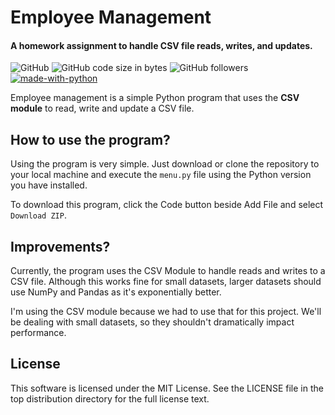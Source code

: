 # Employee Management
#### A homework assignment to handle CSV file reads, writes, and updates.
![GitHub](https://img.shields.io/github/license/lamergameryt/employee-management)
![GitHub code size in bytes](https://img.shields.io/github/languages/code-size/lamergameryt/employee-management)
![GitHub followers](https://img.shields.io/github/followers/lamergameryt?style=social) [![made-with-python](https://img.shields.io/badge/Made%20with-Python-1f425f.svg)](https://www.python.org/)

Employee management is a simple Python program that uses the **CSV module** to read, write and update a CSV file.

## How to use the program?
Using the program is very simple. Just download or clone the repository to your local machine and execute the `menu.py` file using the Python version you have installed.

To download this program, click the Code button beside Add File and select `Download ZIP`.

## Improvements?
Currently, the program uses the CSV Module to handle reads and writes to a CSV file. Although this works fine for small datasets, larger datasets should use NumPy and Pandas as it's exponentially better.

I'm using the CSV module because we had to use that for this project. We'll be dealing with small datasets, so they shouldn't dramatically impact performance. 

## License
This software is licensed under the MIT License. See the LICENSE file in the top distribution directory for the full
license text.
